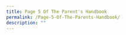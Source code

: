 ```yaml
---
title: Page 5 Of The Parent's Handbook
permalink: /Page-5-Of-The-Parents-Handbook/
description: ""
---
```


